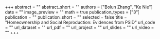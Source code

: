 +++
abstract = ""
abstract_short = ""
authors = ["Bolun Zhang", "Ke Nie"]
date = ""
image_preview = ""
math = true
publication_types = ["3"]
publication = ""
publication_short = ""
selected = false
title = "Homeownership and Social Reproduction: Evidences from PSID"
url_code = ""
url_dataset = ""
url_pdf = ""
url_project = ""
url_slides = ""
url_video = ""
+++
